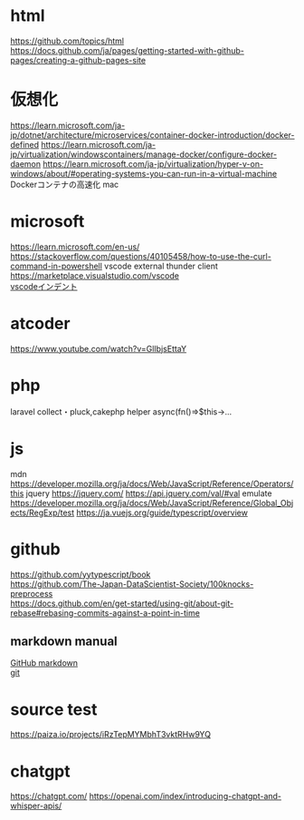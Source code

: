 # html
https://github.com/topics/html <br>
https://docs.github.com/ja/pages/getting-started-with-github-pages/creating-a-github-pages-site<br>

# 仮想化
https://learn.microsoft.com/ja-jp/dotnet/architecture/microservices/container-docker-introduction/docker-defined
https://learn.microsoft.com/ja-jp/virtualization/windowscontainers/manage-docker/configure-docker-daemon
https://learn.microsoft.com/ja-jp/virtualization/hyper-v-on-windows/about/#operating-systems-you-can-run-in-a-virtual-machine
Dockerコンテナの高速化 mac

# microsoft
https://learn.microsoft.com/en-us/
https://stackoverflow.com/questions/40105458/how-to-use-the-curl-command-in-powershell
vscode external thunder client
https://marketplace.visualstudio.com/vscode <br>
[vscodeインデント](https://learn.microsoft.com/ja-jp/visualstudio/ide/create-portable-custom-editor-options?view=vs-2022) <br>


# atcoder
https://www.youtube.com/watch?v=GlIbjsEttaY

# php
laravel collect・pluck,cakephp helper
async(fn()=>$this->...

# js
mdn
https://developer.mozilla.org/ja/docs/Web/JavaScript/Reference/Operators/this
jquery
https://jquery.com/
https://api.jquery.com/val/#val
emulate https://developer.mozilla.org/ja/docs/Web/JavaScript/Reference/Global_Objects/RegExp/test
https://ja.vuejs.org/guide/typescript/overview

# github
https://github.com/yytypescript/book<br>
https://github.com/The-Japan-DataScientist-Society/100knocks-preprocess<br>
https://docs.github.com/en/get-started/using-git/about-git-rebase#rebasing-commits-against-a-point-in-time<br>

## markdown manual
[GitHub markdown](https://docs.github.com/ja/get-started/writing-on-github/getting-started-with-writing-and-formatting-on-github/basic-writing-and-formatting-syntax) <br>
[git](https://git-scm.com/book/ja/v2/%E4%BD%BF%E3%81%84%E5%A7%8B%E3%82%81%E3%82%8B-Git%E3%81%AE%E3%82%A4%E3%83%B3%E3%82%B9%E3%83%88%E3%83%BC%E3%83%AB) <br>

# source test
https://paiza.io/projects/iRzTepMYMbhT3vktRHw9YQ

# chatgpt
https://chatgpt.com/
https://openai.com/index/introducing-chatgpt-and-whisper-apis/

